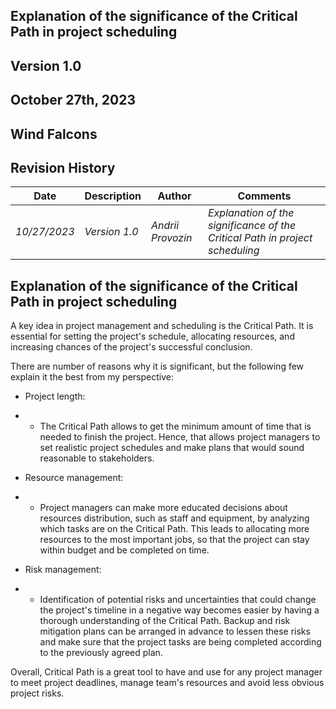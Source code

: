 ## Explanation of the significance of the Critical Path in project scheduling

## Version 1.0

## October 27th, 2023

## Wind Falcons

## Revision History

| **Date** | **Description** | **Author** | **Comments** |
| --- | --- | --- | --- |
| _10/27/2023_ | _Version 1.0_ | _Andrii Provozin_ | _Explanation of the significance of the Critical Path in project scheduling_ |

## Explanation of the significance of the Critical Path in project scheduling

A key idea in project management and scheduling is the Critical Path. It is essential for setting the project's schedule, allocating resources, and increasing chances of the project's successful conclusion.

There are number of reasons why it is significant, but the following few explain it the best from my perspective:

- Project length: 
- - The Critical Path allows to get the minimum amount of time that is needed to finish the project. Hence, that allows project managers to set realistic project schedules and make plans that would sound reasonable to stakeholders.

- Resource management:
- - Project managers can make more educated decisions about resources distribution, such as staff and equipment, by analyzing which tasks are on the Critical Path. This leads to allocating more resources to the most important jobs, so that the project can stay within budget and be completed on time.

- Risk management:
- - Identification of potential risks and uncertainties that could change the project's timeline in a negative way becomes easier by having a thorough understanding of the Critical Path. Backup and risk mitigation plans can be arranged in advance to lessen these risks and make sure that the project tasks are being completed according to the previously agreed plan.

Overall, Critical Path is a great tool to have and use for any project manager to meet project deadlines, manage team's resources and avoid less obvious project risks.